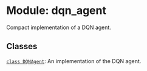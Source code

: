 <div itemscope itemtype="http://developers.google.com/ReferenceObject">
<meta itemprop="name" content="dqn_agent" />
<meta itemprop="path" content="stable" />
</div>

# Module: dqn_agent

Compact implementation of a DQN agent.

## Classes

[`class DQNAgent`](./dqn_agent/DQNAgent.md): An implementation of the DQN agent.
